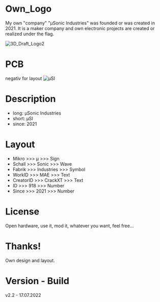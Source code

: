 # Own_Logo

My own "company" "µSonic Industries" was founded or was created in 2021. It is a maker company and own electronic projects are created or realized under the flag.

![3D_Draft_Logo2](https://user-images.githubusercontent.com/88975406/196210587-ee503a0a-ce82-4424-b2ba-69b28026c229.png)

# PCB

negativ for layout
![µSI](https://github.com/CrackXT/Own_Logo/assets/88975406/fbcda0e7-788b-41bc-91c0-e26bb4186f65.png)


# Description

- long:   µSonic Industries
- short:  µSI 
- since:  2021

# Layout

- Mikro >>> µ >>> Sign
- Schall >>> Sonic >>> Wave
- Fabrik >>> Industries >>> Symbol
- WorkID >>> MAE >>> Text
- CreatorID >>> CrackXT >>> Text
- ID >>> 918 >>> Number
- Since >>> 2021 >>> Number

# License

Open hardware, use it, mod it, whatever you want, feel free...

# Thanks!

Own design and layout.

# Version - Build

v2.2 - 17.07.2022
